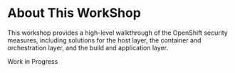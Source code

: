 # About This WorkShop

This workshop provides a high-level walkthrough of the OpenShift security measures, including solutions for the host layer, the
container and orchestration layer, and the build and application layer. 

Work in Progress
